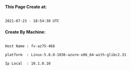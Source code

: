 
   
#### This Page Create at:

```bash

2021-07-23 - 18:54:30 UTC

```

#### Create By Machine:

```bash

Host Name : fv-az75-468

platform  : Linux-5.8.0-1036-azure-x86_64-with-glibc2.31

Ip Local  : 10.1.0.10

```

